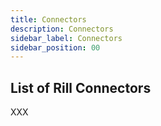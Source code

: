 ```yaml
---
title: Connectors
description: Connectors
sidebar_label: Connectors
sidebar_position: 00
---
```



## List of Rill Connectors

XXX
